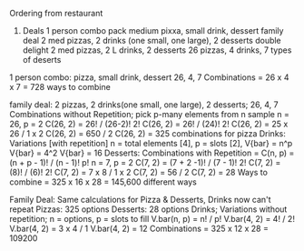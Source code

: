 Ordering from restaurant 
1. Deals
		1 person combo pack
			medium pixxa, small drink, dessert
		family deal
			2 med pizzas, 2 drinks (one small, one large), 2 desserts
		double delight
			2 med pizzas, 2 L drinks, 2 desserts
26 pizzas, 4 drinks, 7 types of deserts

1 person combo:
	pizza, small drink, dessert
	26, 4, 7
Combinations = 26 x 4 x 7 = 728 ways to combine

family deal: 2 pizzas, 2 drinks(one small, one large), 2 desserts; 26, 4, 7
Combinations without Repetition; pick p-many elements from n sample
	n = 26, p = 2
	C(26, 2) = 26! / (26-2)! 2!
	C(26, 2) = 26! / (24)! 2!
	C(26, 2) = 25 x 26 / 1 x 2
	C(26, 2) = 650 / 2
	C(26, 2) = 325 combinations for pizza
Drinks:
Variations [with repetition] n = total elements [4], p = slots [2], V{bar} = n^p
	V{bar} = 4^2
	V{bar} = 16
Desserts:
Combinations with Repetition = C(n, p) = (n + p - 1)! / (n - 1)! p!
	n = 7, p = 2
	C(7, 2) = (7 + 2 -1)! / (7 - 1)! 2!
	C(7, 2) = (8)! / (6)! 2!
	C(7, 2) = 7 x 8 / 1 x 2
	C(7, 2) = 56 / 2
	C(7, 2) = 28
Ways to combine = 325 x 16 x 28 = 145,600 different ways

Family Deal:
Same calculations for Pizza & Desserts, Drinks now can't repeat
Pizzas: 325 options
Desserts: 28 options
Drinks; Variations without repetition; n = options, p = slots to fill
	V.bar(n, p) = n! / p!
	V.bar(4, 2) = 4! / 2!
	V.bar(4, 2) = 3 x 4 / 1
	V.bar(4, 2) = 12
Combinations = 325 x 12 x 28 = 109200